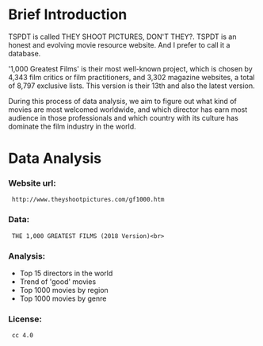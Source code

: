 # Brief Introduction
TSPDT is called THEY SHOOT PICTURES, DON'T THEY?. TSPDT is an honest and evolving movie resource website. And I prefer to call it a database.<br>

'1,000 Greatest Films' is their most well-known project, which is chosen by 4,343 film critics or film practitioners, and 3,302 magazine websites, a total of 8,797 exclusive lists. This version is their 13th and also the latest version.<br>

During this process of data analysis, we aim to figure out what kind of movies are most welcomed worldwide, and which director has earn most audience in those professionals and which country with its culture has dominate the film industry in the world.<br>

# Data Analysis

### Website url:
     http://www.theyshootpictures.com/gf1000.htm

### Data:
     THE 1,000 GREATEST FILMS (2018 Version)<br>
    
### Analysis:
- Top 15 directors in the world<br>
- Trend of 'good' movies<br>
- Top 1000 movies by region<br> 
- Top 1000 movies by genre<br>

### License:
     cc 4.0

